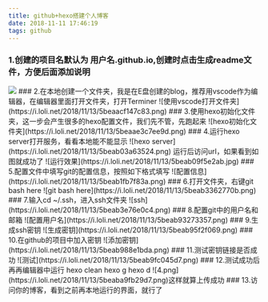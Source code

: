 ```yaml
---
title: github+hexo搭建个人博客
date: 2018-11-11 17:46:19
tags: github
---
```

### 1.创建的项目名默认为  **用户名.github.io**,创建时点击生成readme文件，方便后面添加说明
<img aligen="center" src="https://i.loli.net/2018/11/13/5beaa5e07e5a7.png">
### 2.在本地创建一个文件夹，我是在E盘创建的blog，推荐用vscode作为编辑器，在编辑器里面打开文件夹，打开Terminer
![使用vscode打开文件夹](https://i.loli.net/2018/11/13/5beaacf147c83.png)
### 3.使用hexo初始化文件夹，这一步会产生很多的hexo配置文件，我们先不管，先跑起来
![hexo初始化文件夹](https://i.loli.net/2018/11/13/5beaae3c7ee9d.png)
### 4.运行hexo server打开服务，看看本地能不能显示
![hexo server](https://i.loli.net/2018/11/13/5beab03a63524.png)
运行后访问url，如果看到如图就成功了
![运行效果](https://i.loli.net/2018/11/13/5beab09f5e2ab.jpg)
### 5.配置文件中填写git的配置信息，按照如下格式填写
![配置信息](https://i.loli.net/2018/11/13/5beab1fb7f83a.png)
### 6.打开文件夹，右键git bash here
![git bash here](https://i.loli.net/2018/11/13/5beab3362770b.png)
### 7.输入cd ~/.ssh，进入ssh文件夹
![ssh](https://i.loli.net/2018/11/13/5beab3e76e0c4.png)
### 8.配置git中的用户名和邮箱
![配置用户名](https://i.loli.net/2018/11/13/5beab93273357.png)
### 9.生成ssh密钥
![生成密钥](https://i.loli.net/2018/11/13/5beab95f2f069.png)
### 10.在github的项目中加入密钥
![添加密钥](https://i.loli.net/2018/11/13/5beab988e1bda.png)
### 11.测试密钥链接是否成功
![测试](https://i.loli.net/2018/11/13/5beab9fc045d7.png)
### 12.测试成功后再再编辑器中运行
     hexo clean
     hexo g
     hexo d
![4.png](https://i.loli.net/2018/11/13/5beaba9fb29d7.png)这样就算上传成功
### 13.访问你的博客，看到之前再本地运行的界面，就行了





  
